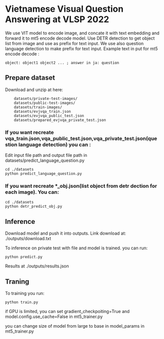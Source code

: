 # Vietnamese Visual Question Answering at VLSP 2022

We use VIT model to encode image, and concate it with text embedding and forward it to mt5 encode decode model. Use DETR detection to get object list from image and use as prefix for text input. We use also question language detection to make prefix for text input. Example text in put for mt5 encode decode : 

```
object: object1 object2 ... ; answer in ja: question

```


## Prepare dataset

Download and unzip at here:

```
    datasets/private-test-images/
    datasets/public-test-images/
    datasets/train-images/
    datasets/evjvqa_train.json
    datasets/evjvqa_public_test.json
    datasets/prepared_evjvqa_private_test.json
```

### If you want recreate vqa_train.json,vqa_public_test.json,vqa_private_test.json(question language detection)  you can :

Edit input file path and output file path in datasets/predict_language_question.py

```
cd ./datasets
python predict_language_question.py

```
### If you want recreate *_obj.json(list object from detr dection for each image). You can:

```
cd ./datasets
python detr_predict_obj.py
```

## Inference
Download model and push it into outputs. Link download at: ./outputs/download.txt

To inference on private test with  file and model is trained. you can run:


```
python predict.py
```

Results at ./outputs/results.json

## Traning

To training you run:
```
python train.py
```
if GPU is limited, you can set gradient_checkpoiting=True and model.config.use_cache=False in mt5_trainer.py

you can change size of model from large to base in model_params in mt5_trainer.py
